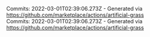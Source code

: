 Commits: 2022-03-01T02:39:06.273Z - Generated via https://github.com/marketplace/actions/artificial-grass
<br>
Commits: 2022-03-01T02:39:06.273Z - Generated via https://github.com/marketplace/actions/artificial-grass
<br>
